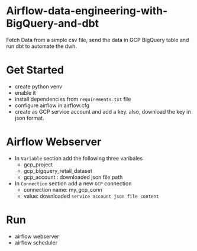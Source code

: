 # Airflow-data-engineering-with-BigQuery-and-dbt
Fetch Data from a simple csv file, send the data in GCP BigQuery table and run dbt to automate the dwh.

# Get Started

+ create python venv
+ enable it
+ install dependencies from ```requirements.txt``` file
+ configure airflow in airflow.cfg
+ create as GCP service account and add a key. also, download the key in json format.

# Airflow Webserver

+ In ```Variable``` section add the following three varibales
    - gcp_project
    - gcp_bigquery_retail_dataset
    - gcp_account : downloaded json file path
+ In ```Connection``` section add a new ```GCP``` connection
    - connection name: my_gcp_conn
    - value: downloaded ```service account json file content```

# Run

+ airflow webserver
+ airflow scheduler
